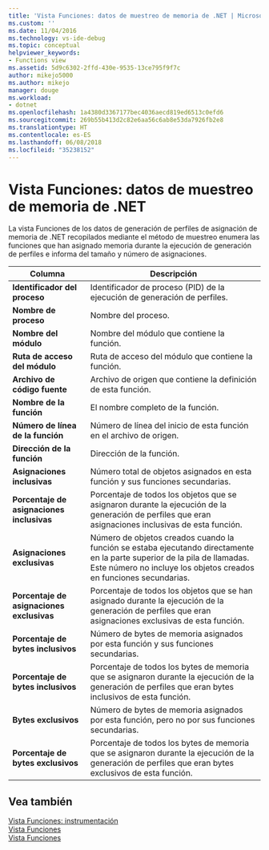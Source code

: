 ```yaml
---
title: 'Vista Funciones: datos de muestreo de memoria de .NET | Microsoft Docs'
ms.custom: ''
ms.date: 11/04/2016
ms.technology: vs-ide-debug
ms.topic: conceptual
helpviewer_keywords:
- Functions view
ms.assetid: 5d9c6302-2ffd-430e-9535-13ce795f9f7c
author: mikejo5000
ms.author: mikejo
manager: douge
ms.workload:
- dotnet
ms.openlocfilehash: 1a4380d3367177bec4036aecd819ed6513c0efd6
ms.sourcegitcommit: 269b55b413d2c82e6aa56c6ab8e53da7926fb2e8
ms.translationtype: HT
ms.contentlocale: es-ES
ms.lasthandoff: 06/08/2018
ms.locfileid: "35238152"
---
```

# <a name="functions-view---net-memory-sampling-data"></a>Vista Funciones: datos de muestreo de memoria de .NET
La vista Funciones de los datos de generación de perfiles de asignación de memoria de .NET recopilados mediante el método de muestreo enumera las funciones que han asignado memoria durante la ejecución de generación de perfiles e informa del tamaño y número de asignaciones.  
  
|Columna|Descripción|  
|------------|-----------------|  
|**Identificador del proceso**|Identificador de proceso (PID) de la ejecución de generación de perfiles.|  
|**Nombre de proceso**|Nombre del proceso.|  
|**Nombre del módulo**|Nombre del módulo que contiene la función.|  
|**Ruta de acceso del módulo**|Ruta de acceso del módulo que contiene la función.|  
|**Archivo de código fuente**|Archivo de origen que contiene la definición de esta función.|  
|**Nombre de la función**|El nombre completo de la función.|  
|**Número de línea de la función**|Número de línea del inicio de esta función en el archivo de origen.|  
|**Dirección de la función**|Dirección de la función.|  
|**Asignaciones inclusivas**|Número total de objetos asignados en esta función y sus funciones secundarias.|  
|**Porcentaje de asignaciones inclusivas**|Porcentaje de todos los objetos que se asignaron durante la ejecución de la generación de perfiles que eran asignaciones inclusivas de esta función.|  
|**Asignaciones exclusivas**|Número de objetos creados cuando la función se estaba ejecutando directamente en la parte superior de la pila de llamadas. Este número no incluye los objetos creados en funciones secundarias.|  
|**Porcentaje de asignaciones exclusivas**|Porcentaje de todos los objetos que se han asignado durante la ejecución de la generación de perfiles que eran asignaciones exclusivas de esta función.|  
|**Porcentaje de bytes inclusivos**|Número de bytes de memoria asignados por esta función y sus funciones secundarias.|  
|**Porcentaje de bytes inclusivos**|Porcentaje de todos los bytes de memoria que se asignaron durante la ejecución de la generación de perfiles que eran bytes inclusivos de esta función.|  
|**Bytes exclusivos**|Número de bytes de memoria asignados por esta función, pero no por sus funciones secundarias.|  
|**Porcentaje de bytes exclusivos**|Porcentaje de todos los bytes de memoria que se asignaron durante la ejecución de la generación de perfiles que eran bytes exclusivos de esta función.|  
  
## <a name="see-also"></a>Vea también  
 [Vista Funciones: instrumentación](../profiling/functions-view-dotnet-memory-instrumentation-data.md)   
 [Vista Funciones](../profiling/functions-view-sampling-data.md)   
 [Vista Funciones](../profiling/functions-view-instrumentation-data.md)